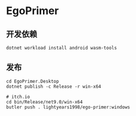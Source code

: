 ﻿# EgoPrimer

## 开发依赖

```shell
dotnet workload install android wasm-tools
```

## 发布

``` shell
cd EgoPrimer.Desktop
dotnet publish -c Release -r win-x64

# itch.io
cd bin/Release/net9.0/win-x64
butler push . lightyears1998/ego-primer:windows
```
